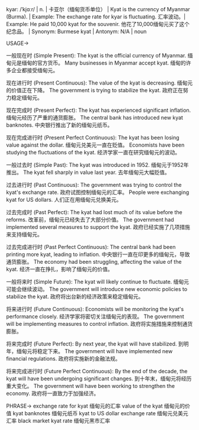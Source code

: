 kyar: /ˈkjɑːr/ | n. | 卡亚尔（缅甸货币单位） |  Kyat is the currency of Myanmar (Burma). | Example: The exchange rate for kyar is fluctuating. 汇率波动。| Example:  He paid 10,000 kyat for the souvenir. 他花了10,000缅甸元买了这个纪念品。 | Synonym: Burmese kyat | Antonym: N/A | noun


USAGE->

一般现在时 (Simple Present):
The kyat is the official currency of Myanmar.  缅甸元是缅甸的官方货币。
Many businesses in Myanmar accept kyat. 缅甸的许多企业都接受缅甸元。


现在进行时 (Present Continuous):
The value of the kyat is decreasing. 缅甸元的价值正在下降。
The government is trying to stabilize the kyat. 政府正在努力稳定缅甸元。


现在完成时 (Present Perfect):
The kyat has experienced significant inflation. 缅甸元经历了严重的通货膨胀。
The central bank has introduced new kyat banknotes. 中央银行推出了新的缅甸元纸币。


现在完成进行时 (Present Perfect Continuous):
The kyat has been losing value against the dollar. 缅甸元兑美元一直在贬值。
Economists have been studying the fluctuations of the kyat. 经济学家一直在研究缅甸元的波动。


一般过去时 (Simple Past):
The kyat was introduced in 1952. 缅甸元于1952年推出。
The kyat fell sharply in value last year. 去年缅甸元大幅贬值。


过去进行时 (Past Continuous):
The government was trying to control the kyat's exchange rate. 政府试图控制缅甸元的汇率。
People were exchanging kyat for US dollars. 人们正在用缅甸元兑换美元。


过去完成时 (Past Perfect):
The kyat had lost much of its value before the reforms. 改革前，缅甸元已经失去了大部分价值。
The government had implemented several measures to support the kyat. 政府已经实施了几项措施来支持缅甸元。


过去完成进行时 (Past Perfect Continuous):
The central bank had been printing more kyat, leading to inflation. 中央银行一直在印更多的缅甸元，导致通货膨胀。
The economy had been struggling, affecting the value of the kyat. 经济一直在挣扎，影响了缅甸元的价值。


一般将来时 (Simple Future):
The kyat will likely continue to fluctuate. 缅甸元可能会继续波动。
The government will introduce new economic policies to stabilize the kyat. 政府将出台新的经济政策来稳定缅甸元。


将来进行时 (Future Continuous):
Economists will be monitoring the kyat's performance closely. 经济学家将密切关注缅甸元的表现。
The government will be implementing measures to control inflation. 政府将实施措施来控制通货膨胀。


将来完成时 (Future Perfect):
By next year, the kyat will have stabilized. 到明年，缅甸元将稳定下来。
The government will have implemented new financial regulations. 政府将实施新的金融法规。


将来完成进行时 (Future Perfect Continuous):
By the end of the decade, the kyat will have been undergoing significant changes. 到十年末，缅甸元将经历重大变化。
The government will have been working to strengthen the economy. 政府将一直致力于加强经济。


PHRASE->
exchange rate for kyat 缅甸元的汇率
value of the kyat 缅甸元的价值
kyat banknotes  缅甸元纸币
kyat to US dollar exchange rate 缅甸元兑美元汇率
black market kyat rate 缅甸元黑市汇率
